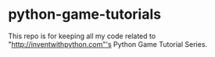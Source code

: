 # python-game-tutorials

This repo is for keeping all my code related to "http://inventwithpython.com"'s Python Game Tutorial Series.
